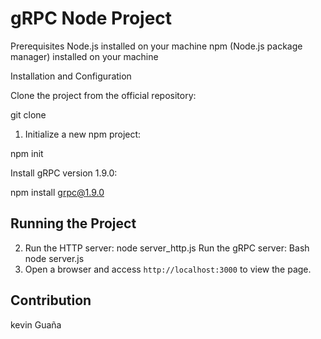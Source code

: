 
gRPC Node Project
=======================
Prerequisites
Node.js installed on your machine
npm (Node.js package manager) installed on your machine

Installation and Configuration

Clone the project from the official repository:

git clone 

1. Initialize a new npm project:

npm init

Install gRPC version 1.9.0:

npm install grpc@1.9.0

## Running the Project

2. Run the HTTP server:
node server_http.js
Run the gRPC server:
Bash
node server.js
3. Open a browser and access `http://localhost:3000` to view the page.


## Contribution

kevin Guaña





